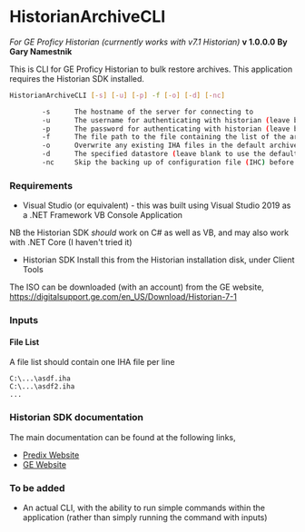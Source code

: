 # HistorianArchiveCLI
*For GE Proficy Historian (currnently works with v7.1 Historian)*
**v 1.0.0.0**
**By Gary Namestnik**

This is CLI for GE Proficy Historian to bulk restore archives. This application requires the Historian SDK installed.

```bash
HistorianArchiveCLI [-s] [-u] [-p] -f [-o] [-d] [-nc]

        -s      The hostname of the server for connecting to
        -u      The username for authenticating with historian (leave blank to use AD group)
        -p      The password for authenticating with historian (leave blank to use AD group)
        -f      The file path to the file containing the list of the archive paths to import for restoring (only IHAs at the moment), one item per line
        -o      Overwrite any existing IHA files in the default archive path
        -d      The specified datastore (leave blank to use the default datastore)
        -nc     Skip the backing up of configuration file (IHC) before restoration
```

### Requirements
- Visual Studio (or equivalent) - this was built using Visual Studio 2019 as a .NET Framework VB Console Application

NB the Historian SDK *should* work on C# as well as VB, and may also work with .NET Core (I haven't tried it)

- Historian SDK
Install this from the Historian installation disk, under Client Tools

The ISO can be downloaded (with an account) from the GE website, https://digitalsupport.ge.com/en_US/Download/Historian-7-1


### Inputs
#### File List
A file list should contain one IHA file per line
```text
C:\...\asdf.iha
C:\...\asdf2.iha
...
```
### Historian SDK documentation

The main documentation can be found at the following links,
- [Predix Website](https://docs.predix.io/en-US/content/historian/apis_and_sdk/historian_sdk/)
- [GE Website](https://www.ge.com/digital/documentation/historian/version71/IMGI4YzMyN2EtM2JhMC00NmQ2LTg2N2MtYjQ2NGE0ZTlhNjhh.html#IMGI4YzMyN2EtM2JhMC00NmQ2LTg2N2MtYjQ2NGE0ZTlhNjhh)


### To be added
- An actual CLI, with the ability to run simple commands within the application (rather than simply running the command with inputs)

